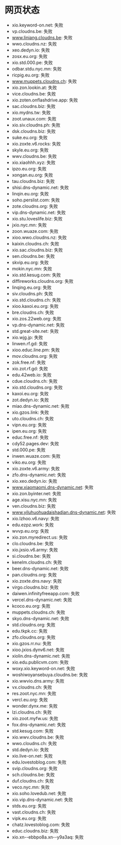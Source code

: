 # 网页状态
- xio.keyword-on.net: 失败
- vp.cloudns.be: 失败
- www.liniang.cloudns.be: 失败
- wwo.cloudns.nz: 失败
- xeo.dedyn.io: 失败
- zosx.eu.org: 失败
- xio.std.000.pe: 失败
- odbar.stdu.nyc.mn: 失败
- ricpig.eu.org: 失败
- www.muppets.cloudns.ch: 失败
- xio.zon.lookin.at: 失败
- vice.cloudns.be: 失败
- xio.zoten.onflashdrive.app: 失败
- sac.cloudns.biz: 失败
- xio.mydns.tw: 失败
- zoot.unaux.com: 失败
- xio.siv.cloudns.ph: 失败
- dsk.cloudns.biz: 失败
- suke.eu.org: 失败
- xio.zoxte.v6.rocks: 失败
- skyle.eu.org: 失败
- wwv.cloudns.be: 失败
- xio.xiaohhh.xyz: 失败
- ipzo.eu.org: 失败
- xongan.eu.org: 失败
- tau.cloudns.biz: 失败
- shisi.dns-dynamic.net: 失败
- linqin.eu.org: 失败
- soho.perslist.com: 失败
- zote.cloudns.org: 失败
- vip.dns-dynamic.net: 失败
- xio.stu.loveslife.biz: 失败
- jxio.nyc.mn: 失败
- zoon.wuaze.com: 失败
- xioo.wwo.cloudns.nz: 失败
- kaixin.cloudns.ch: 失败
- xio.sac.cloudns.biz: 失败
- sen.cloudns.be: 失败
- skvip.eu.org: 失败
- mokin.nyc.mn: 失败
- xio.std.kesug.com: 失败
- diffireworks.cloudns.org: 失败
- linqing.eu.org: 失败
- siv.cloudns.ph: 失败
- xio.std.cloudns.ch: 失败
- xioo.kaxoi.eu.org: 失败
- bre.cloudns.ch: 失败
- xio.zos.22web.org: 失败
- vp.dns-dynamic.net: 失败
- std.great-site.net: 失败
- xio.wjg.jp: 失败
- linwen.rf.gd: 失败
- xioo.educ.line.pm: 失败
- mov.cloudns.org: 失败
- zok.free.nf: 失败
- xio.zot.rf.gd: 失败
- edu.42web.io: 失败
- cdue.cloudns.ch: 失败
- xio.std.cloudns.org: 失败
- kaxoi.eu.org: 失败
- zot.dedyn.io: 失败
- miao.dns-dynamic.net: 失败
- xio.gzos.link: 失败
- uto.cloudns.ch: 失败
- vipn.eu.org: 失败
- ipen.eu.org: 失败
- educ.free.nf: 失败
- cdy52.pages.dev: 失败
- std.000.pe: 失败
- inwen.wuaze.com: 失败
- viko.eu.org: 失败
- xio.zoxte.v6.army: 失败
- zfo.dns-dynamic.net: 失败
- xio.xeo.dedyn.io: 失败
- www.xiaomaomi.dns-dynamic.net: 失败
- xio.zon.byinter.net: 失败
- age.xisu.nyc.mn: 失败
- ven.cloudns.biz: 失败
- www.yiluhuohuadaishadian.dns-dynamic.net: 失败
- xio.lzhoo.v6.navy: 失败
- edu.ezpz.work: 失败
- wvvp.eu.org: 失败
- xio.zon.myredirect.us: 失败
- clo.cloudns.be: 失败
- xio.jxsio.v6.army: 失败
- si.cloudns.be: 失败
- kenelm.cloudns.ch: 失败
- beer.dns-dynamic.net: 失败
- pan.cloudns.org: 失败
- xio.zoxte.dns.navy: 失败
- virgo.cloudns.biz: 失败
- daiwen.infinityfreeapp.com: 失败
- vercel.dns-dynamic.net: 失败
- kcoco.eu.org: 失败
- muppets.cloudns.ch: 失败
- skyo.dns-dynamic.net: 失败
- std.cloudns.org: 失败
- edu.tkpk.cc: 失败
- zfo.cloudns.org: 失败
- xio.gzos.rr.nu: 失败
- xioo.jxios.dynv6.net: 失败
- xiolin.dns-dynamic.net: 失败
- xio.edu.publicvm.com: 失败
- woxy.xio.keyword-on.net: 失败
- woshiwoyansebuya.cloudns.be: 失败
- xio.wwvio.dns.army: 失败
- vx.cloudns.ch: 失败
- res.zoot.nyc.mn: 失败
- vercl.eu.org: 失败
- wonder.dynx.me: 失败
- lzi.cloudns.ch: 失败
- xio.zoot.myfw.us: 失败
- fox.dns-dynamic.net: 失败
- std.kesug.com: 失败
- xio.wwv.cloudns.be: 失败
- wwo.cloudns.ch: 失败
- std.dedyn.io: 失败
- xio.live-on.net: 失败
- edu.lovestoblog.com: 失败
- svip.cloudns.org: 失败
- sch.cloudns.be: 失败
- duf.cloudns.ch: 失败
- veco.nyc.mn: 失败
- xio.soho.lovedub.net: 失败
- xio.vip.dns-dynamic.net: 失败
- stds.eu.org: 失败
- vast.cloudns.ch: 失败
- vipk.eu.org: 失败
- chatz.lovestoblog.com: 失败
- educ.cloudns.biz: 失败
- xio.xn--ebbpo8a.xn--y9a3aq: 失败
